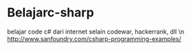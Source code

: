 # Belajarc-sharp
belajar code c# dari internet selain codewar, hackerrank, dll \n
http://www.sanfoundry.com/csharp-programming-examples/
